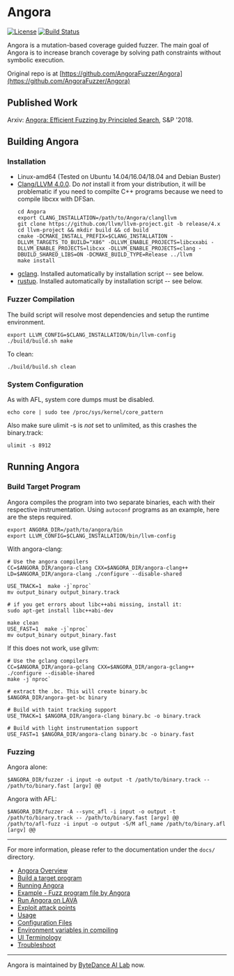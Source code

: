 # Angora

[![License](https://img.shields.io/badge/License-Apache%202.0-blue.svg)](https://opensource.org/licenses/Apache-2.0)
[![Build Status](https://api.cirrus-ci.com/github/AngoraFuzzer/Angora.svg)](https://cirrus-ci.com/github/AngoraFuzzer/Angora)

Angora is a mutation-based coverage guided fuzzer. The main goal of Angora is 
to increase branch coverage by solving path constraints without symbolic 
execution. 

Original repo is at [https://github.com/AngoraFuzzer/Angora](https://github.com/AngoraFuzzer/Angora)

## Published Work

Arxiv: [Angora: Efficient Fuzzing by Principled Search](https://arxiv.org/abs/1803.01307), S&P '2018.

## Building Angora


### Installation

- Linux-amd64 (Tested on Ubuntu 14.04/16.04/18.04 and Debian Buster)
- [Clang/LLVM 4.0.0](http://llvm.org/docs/index.html). Do *not* install it from your distribution, it will be problematic
if you need to compilte C++ programs because we need to compile libcxx with DFSan.
	```shell
	cd Angora
	export CLANG_INSTALLATION=/path/to/Angora/clangllvm
	git clone https://github.com/llvm/llvm-project.git -b release/4.x
	cd llvm-project && mkdir build && cd build
	cmake -DCMAKE_INSTALL_PREFIX=$CLANG_INSTALLATION -DLLVM_TARGETS_TO_BUILD="X86" -DLLVM_ENABLE_PROJECTS=libcxxabi -DLLVM_ENABLE_PROJECTS=libcxx -DLLVM_ENABLE_PROJECTS=clang -DBUILD_SHARED_LIBS=ON -DCMAKE_BUILD_TYPE=Release ../llvm
	make install
	```
- [gclang](https://github.com/SRI-CSL/gllvm). Installed automatically by installation script -- see below.
- [rustup](https://rustup.rs). Installed automatically by installation script -- see below.

### Fuzzer Compilation

The build script will resolve most dependencies and setup the 
runtime environment.

```shell
export LLVM_CONFIG=$CLANG_INSTALLATION/bin/llvm-config
./build/build.sh make
```

To clean:

```shell
./build/build.sh clean
```

### System Configuration

As with AFL, system core dumps must be disabled.

```shell
echo core | sudo tee /proc/sys/kernel/core_pattern
```
Also make sure ulimit -s is *not* set to unlimited, as this crashes the binary.track:
```shell
ulimit -s 8912
```

## Running Angora

### Build Target Program

Angora compiles the program into two separate binaries, each with their respective
instrumentation. Using `autoconf` programs as an example, here are the steps required.


```shell
export ANGORA_DIR=/path/to/angora/bin
export LLVM_CONFIG=$CLANG_INSTALLATION/bin/llvm-config
```

With angora-clang:

```shell
# Use the angora compilers
CC=$ANGORA_DIR/angora-clang CXX=$ANGORA_DIR/angora-clang++ LD=$ANGORA_DIR/angora-clang ./configure --disable-shared

USE_TRACK=1  make -j`nproc`
mv output_binary output_binary.track

# if you get errors about libc++abi missing, install it:
sudo apt-get install libc++abi-dev

make clean
USE_FAST=1  make -j`nproc`
mv output_binary output_binary.fast
```


If this does not work, use gllvm:

```shell
# Use the gclang compilers
CC=$ANGORA_DIR/angora-gclang CXX=$ANGORA_DIR/angora-gclang++ ./configure --disable-shared
make -j`nproc`

# extract the .bc. This will create binary.bc
$ANGORA_DIR/angora-get-bc binary

# Build with taint tracking support 
USE_TRACK=1 $ANGORA_DIR/angora-clang binary.bc -o binary.track

# Build with light instrumentation support
USE_FAST=1 $ANGORA_DIR/angora-clang binary.bc -o binary.fast
```

### Fuzzing

Angora alone:

```shell
$ANGORA_DIR/fuzzer -i input -o output -t /path/to/binary.track -- /path/to/binary.fast [argv] @@
```

Angora with AFL:
```shell
$ANGORA_DIR/fuzzer -A --sync_afl -i input -o output -t /path/to/binary.track -- /path/to/binary.fast [argv] @@
/path/to/afl-fuzz -i input -o output -S/M afl_name /path/to/binary.afl [argv] @@
```

-----------

For more information, please refer to the documentation under the 
`docs/` directory.

- [Angora Overview](./docs/overview.md)
- [Build a target program](./docs/build_target.md)
- [Running Angora](./docs/running.md)
- [Example - Fuzz program file by Angora](./docs/example.md)
- [Run Angora on LAVA](./docs/lava.md)
- [Exploit attack points](./docs/exploitation.md)
- [Usage](./docs/usage.md)
- [Configuration Files](./docs/configuration.md)
- [Environment variables in compiling](./docs/environment_variables.md)
- [UI Terminology](./docs/ui.md)
- [Troubleshoot](./docs/troubleshoot.md)

--------
Angora is maintained by [ByteDance AI Lab](https://ailab.bytedance.com/) now.
